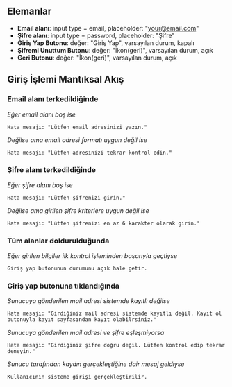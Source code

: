 ## Elemanlar
- **Email alanı**: input type = email, placeholder: "your@email.com"
- **Şifre alanı**: input type = password, placeholder: "Şifre"
- **Giriş Yap Butonu**: değer: "Giriş Yap", varsayılan durum, kapalı
- **Şifremi Unuttum Butonu**: değer: "İkon(geri)", varsayılan durum, açık
- **Geri Butonu**: değer: "İkon(geri)", varsayılan durum, açık

## Giriş İşlemi Mantıksal Akış

### **Email alanı terkedildiğinde**

*Eğer email alanı boş ise*

    Hata mesajı: "Lütfen email adresinizi yazın."

*Değilse ama email adresi formatı uygun değil ise*

    Hata mesajı: "Lütfen adresinizi tekrar kontrol edin."

### **Şifre alanı terkedildiğinde**

*Eğer şifre alanı boş ise*

    Hata mesajı: "Lütfen şifrenizi girin."

*Değilse ama girilen şifre kriterlere uygun değil ise*

    Hata mesajı: "Lütfen şifrenizi en az 6 karakter olarak girin."

### Tüm alanlar doldurulduğunda

*Eğer girilen bilgiler ilk kontrol işleminden başarıyla geçtiyse*

    Giriş yap butonunun durumunu açık hale getir.

### Giriş yap butonuna tıklandığında

*Sunucuya gönderilen mail adresi sistemde kayıtlı değilse*

    Hata mesajı: "Girdiğiniz mail adresi sistemde kayıtlı değil. Kayıt ol butonuyla kayıt sayfasından kayıt olabilrsiniz."

*Sunucuya gönderilen mail adresi ve şifre eşleşmiyorsa*

    Hata mesajı: "Girdiğiniz şifre doğru değil. Lütfen kontrol edip tekrar deneyin."

*Sunucu tarafından kaydın gerçekleştiğine dair mesaj geldiyse*

    Kullanıcının sisteme girişi gerçekleştirilir.